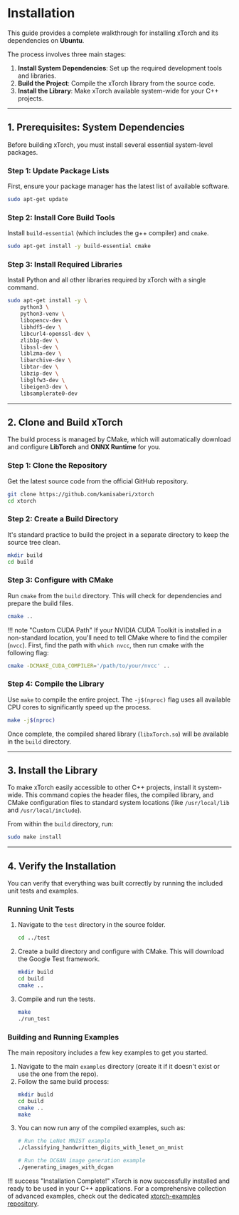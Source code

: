 # Installation

This guide provides a complete walkthrough for installing xTorch and its dependencies on **Ubuntu**.

The process involves three main stages:
1.  **Install System Dependencies**: Set up the required development tools and libraries.
2.  **Build the Project**: Compile the xTorch library from the source code.
3.  **Install the Library**: Make xTorch available system-wide for your C++ projects.

---

## 1. Prerequisites: System Dependencies

Before building xTorch, you must install several essential system-level packages.

### Step 1: Update Package Lists

First, ensure your package manager has the latest list of available software.

```bash
sudo apt-get update
```

### Step 2: Install Core Build Tools

Install `build-essential` (which includes the g++ compiler) and `cmake`.

```bash
sudo apt-get install -y build-essential cmake
```

### Step 3: Install Required Libraries

Install Python and all other libraries required by xTorch with a single command.

```bash
sudo apt-get install -y \
    python3 \
    python3-venv \
    libopencv-dev \
    libhdf5-dev \
    libcurl4-openssl-dev \
    zlib1g-dev \
    libssl-dev \
    liblzma-dev \
    libarchive-dev \
    libtar-dev \
    libzip-dev \
    libglfw3-dev \
    libeigen3-dev \
    libsamplerate0-dev
```

---

## 2. Clone and Build xTorch

The build process is managed by CMake, which will automatically download and configure **LibTorch** and **ONNX Runtime** for you.

### Step 1: Clone the Repository

Get the latest source code from the official GitHub repository.

```bash
git clone https://github.com/kamisaberi/xtorch
cd xtorch
```

### Step 2: Create a Build Directory

It's standard practice to build the project in a separate directory to keep the source tree clean.

```bash
mkdir build
cd build
```

### Step 3: Configure with CMake

Run `cmake` from the `build` directory. This will check for dependencies and prepare the build files.

```bash
cmake ..
```

!!! note "Custom CUDA Path"
If your NVIDIA CUDA Toolkit is installed in a non-standard location, you'll need to tell CMake where to find the compiler (`nvcc`). First, find the path with `which nvcc`, then run cmake with the following flag:
```bash
cmake -DCMAKE_CUDA_COMPILER='/path/to/your/nvcc' ..
```

### Step 4: Compile the Library

Use `make` to compile the entire project. The `-j$(nproc)` flag uses all available CPU cores to significantly speed up the process.

```bash
make -j$(nproc)
```

Once complete, the compiled shared library (`libxTorch.so`) will be available in the `build` directory.

---

## 3. Install the Library

To make xTorch easily accessible to other C++ projects, install it system-wide. This command copies the header files, the compiled library, and CMake configuration files to standard system locations (like `/usr/local/lib` and `/usr/local/include`).

From within the `build` directory, run:

```bash
sudo make install
```

---

## 4. Verify the Installation

You can verify that everything was built correctly by running the included unit tests and examples.

### Running Unit Tests

1.  Navigate to the `test` directory in the source folder.
    ```bash
    cd ../test
    ```
2.  Create a build directory and configure with CMake. This will download the Google Test framework.
    ```bash
    mkdir build
    cd build
    cmake ..
    ```
3.  Compile and run the tests.
    ```bash
    make
    ./run_test
    ```

### Building and Running Examples

The main repository includes a few key examples to get you started.

1.  Navigate to the main `examples` directory (create it if it doesn't exist or use the one from the repo).
2.  Follow the same build process:
    ```bash
    mkdir build
    cd build
    cmake ..
    make
    ```
3.  You can now run any of the compiled examples, such as:
    ```bash
    # Run the LeNet MNIST example
    ./classifying_handwritten_digits_with_lenet_on_mnist

    # Run the DCGAN image generation example
    ./generating_images_with_dcgan
    ```

!!! success "Installation Complete!"
xTorch is now successfully installed and ready to be used in your C++ applications. For a comprehensive collection of advanced examples, check out the dedicated [xtorch-examples repository](https://github.com/kamisaberi/xtorch-examples).
